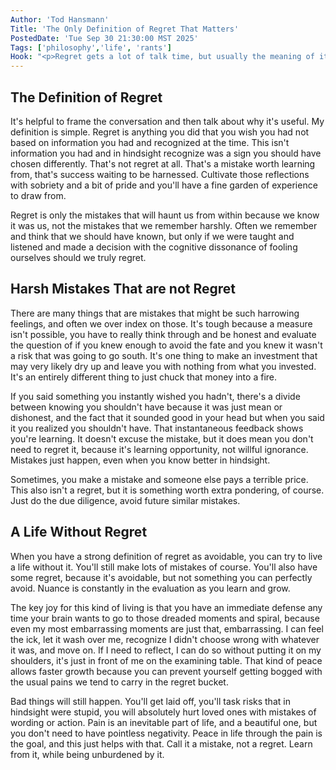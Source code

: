 ```yaml
---
Author: 'Tod Hansmann'
Title: 'The Only Definition of Regret That Matters'
PostedDate: 'Tue Sep 30 21:30:00 MST 2025'
Tags: ['philosophy','life', 'rants']
Hook: "<p>Regret gets a lot of talk time, but usually the meaning of it is mistakes, or things you'll think are things you can never take back. Personally, I reject that as unproductive. I need to live a life without regret, because the nature of regret is to linger, and that's not productive if I can't avoid it. My definition is useful for the worth regret has in life and avoiding the trap it represents in some conversations.</p>"
---
```

## The Definition of Regret

It's helpful to frame the conversation and then talk about why it's useful. My definition is simple. Regret is anything you did that you wish you had not based on information you had and recognized at the time. This isn't information you had and in hindsight recognize was a sign you should have chosen differently. That's not regret at all. That's a mistake worth learning from, that's success waiting to be harnessed. Cultivate those reflections with sobriety and a bit of pride and you'll have a fine garden of experience to draw from.

Regret is only the mistakes that will haunt us from within because we know it was us, not the mistakes that we remember harshly. Often we remember and think that we should have known, but only if we were taught and listened and made a decision with the cognitive dissonance of fooling ourselves should we truly regret.

## Harsh Mistakes That are not Regret

There are many things that are mistakes that might be such harrowing feelings, and often we over index on those. It's tough because a measure isn't possible, you have to really think through and be honest and evaluate the question of if you knew enough to avoid the fate and you knew it wasn't a risk that was going to go south. It's one thing to make an investment that may very likely dry up and leave you with nothing from what you invested. It's an entirely different thing to just chuck that money into a fire.

If you said something you instantly wished you hadn't, there's a divide between knowing you shouldn't have because it was just mean or dishonest, and the fact that it sounded good in your head but when you said it you realized you shouldn't have. That instantaneous feedback shows you're learning. It doesn't excuse the mistake, but it does mean you don't need to regret it, because it's learning opportunity, not willful ignorance. Mistakes just happen, even when you know better in hindsight.

Sometimes, you make a mistake and someone else pays a terrible price. This also isn't a regret, but it is something worth extra pondering, of course. Just do the due diligence, avoid future similar mistakes.

## A Life Without Regret

When you have a strong definition of regret as avoidable, you can try to live a life without it. You'll still make lots of mistakes of course. You'll also have some regret, because it's avoidable, but not something you can perfectly avoid. Nuance is constantly in the evaluation as you learn and grow.

The key joy for this kind of living is that you have an immediate defense any time your brain wants to go to those dreaded moments and spiral, because even my most embarrassing moments are just that, embarrassing. I can feel the ick, let it wash over me, recognize I didn't choose wrong with whatever it was, and move on. If I need to reflect, I can do so without putting it on my shoulders, it's just in front of me on the examining table. That kind of peace allows faster growth because you can prevent yourself getting bogged with the usual pains we tend to carry in the regret bucket.

Bad things will still happen. You'll get laid off, you'll task risks that in hindsight were stupid, you will absolutely hurt loved ones with mistakes of wording or action. Pain is an inevitable part of life, and a beautiful one, but you don't need to have pointless negativity. Peace in life through the pain is the goal, and this just helps with that. Call it a mistake, not a regret. Learn from it, while being unburdened by it.
